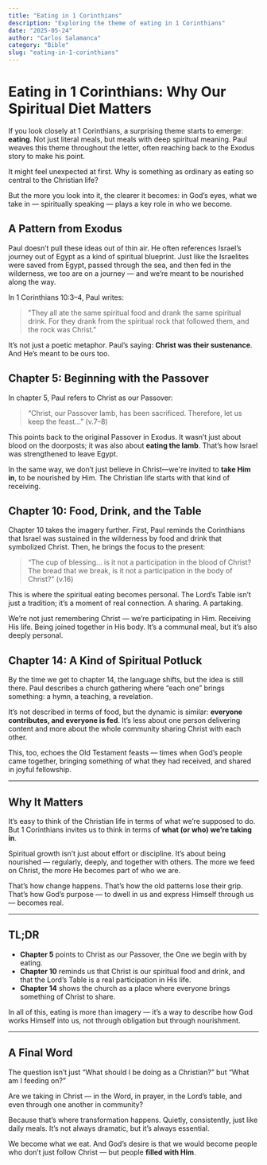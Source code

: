 ```yaml
---
title: "Eating in 1 Corinthians"
description: "Exploring the theme of eating in 1 Corinthians"
date: "2025-05-24"
author: "Carlos Salamanca"
category: "Bible"
slug: "eating-in-1-corinthians"
---
```


# Eating in 1 Corinthians: Why Our Spiritual Diet Matters

If you look closely at 1 Corinthians, a surprising theme starts to emerge: **eating**. Not just literal meals, but meals with deep spiritual meaning. Paul weaves this theme throughout the letter, often reaching back to the Exodus story to make his point.

It might feel unexpected at first. Why is something as ordinary as eating so central to the Christian life?

But the more you look into it, the clearer it becomes: in God’s eyes, what we take in — spiritually speaking — plays a key role in who we become.

## A Pattern from Exodus

Paul doesn’t pull these ideas out of thin air. He often references Israel’s journey out of Egypt as a kind of spiritual blueprint. Just like the Israelites were saved from Egypt, passed through the sea, and then fed in the wilderness, we too are on a journey — and we’re meant to be nourished along the way.

In 1 Corinthians 10:3–4, Paul writes:

> "They all ate the same spiritual food and drank the same spiritual drink. For they drank from the spiritual rock that followed them, and the rock was Christ."

It’s not just a poetic metaphor. Paul’s saying: **Christ was their sustenance**. And He’s meant to be ours too.

## Chapter 5: Beginning with the Passover

In chapter 5, Paul refers to Christ as our Passover:

> “Christ, our Passover lamb, has been sacrificed. Therefore, let us keep the feast...” (v.7–8)

This points back to the original Passover in Exodus. It wasn’t just about blood on the doorposts; it was also about **eating the lamb**. That’s how Israel was strengthened to leave Egypt.

In the same way, we don’t just believe in Christ—we're invited to **take Him in**, to be nourished by Him. The Christian life starts with that kind of receiving.

## Chapter 10: Food, Drink, and the Table

Chapter 10 takes the imagery further. First, Paul reminds the Corinthians that Israel was sustained in the wilderness by food and drink that symbolized Christ. Then, he brings the focus to the present:

> “The cup of blessing… is it not a participation in the blood of Christ? The bread that we break, is it not a participation in the body of Christ?” (v.16)

This is where the spiritual eating becomes personal. The Lord’s Table isn’t just a tradition; it’s a moment of real connection. A sharing. A partaking.

We’re not just remembering Christ — we’re participating in Him. Receiving His life. Being joined together in His body. It’s a communal meal, but it’s also deeply personal.

## Chapter 14: A Kind of Spiritual Potluck

By the time we get to chapter 14, the language shifts, but the idea is still there. Paul describes a church gathering where “each one” brings something: a hymn, a teaching, a revelation.

It’s not described in terms of food, but the dynamic is similar: **everyone contributes, and everyone is fed**. It’s less about one person delivering content and more about the whole community sharing Christ with each other.

This, too, echoes the Old Testament feasts — times when God’s people came together, bringing something of what they had received, and shared in joyful fellowship.

---

## Why It Matters

It’s easy to think of the Christian life in terms of what we’re supposed to do. But 1 Corinthians invites us to think in terms of **what (or who) we’re taking in**.

Spiritual growth isn’t just about effort or discipline. It’s about being nourished — regularly, deeply, and together with others. The more we feed on Christ, the more He becomes part of who we are.

That’s how change happens. That’s how the old patterns lose their grip. That’s how God’s purpose — to dwell in us and express Himself through us — becomes real.

---

## TL;DR

- **Chapter 5** points to Christ as our Passover, the One we begin with by eating.
- **Chapter 10** reminds us that Christ is our spiritual food and drink, and that the Lord’s Table is a real participation in His life.
- **Chapter 14** shows the church as a place where everyone brings something of Christ to share.

In all of this, eating is more than imagery — it’s a way to describe how God works Himself into us, not through obligation but through nourishment.

---

## A Final Word

The question isn’t just “What should I be doing as a Christian?” but “What am I feeding on?”

Are we taking in Christ — in the Word, in prayer, in the Lord’s table, and even through one another in community?

Because that’s where transformation happens. Quietly, consistently, just like daily meals. It’s not always dramatic, but it’s always essential.

We become what we eat. And God’s desire is that we would become people who don’t just follow Christ — but people **filled with Him**.